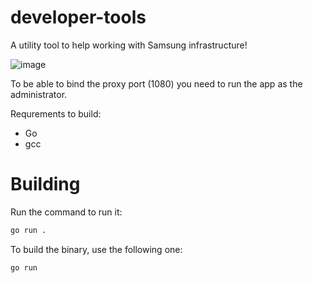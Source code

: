 ﻿# developer-tools

 A utility tool to help working with Samsung infrastructure!

![image](https://github.com/user-attachments/assets/b2cd476f-1add-47a6-8a42-bc77e6da578e)

To be able to bind the proxy port (1080) you need to run the app as the administrator.

Requrements to build:

* Go
* gcc


# Building

Run the command to run it:

```sh
go run .
```

To build the binary, use the following one:

```sh
go run
```
